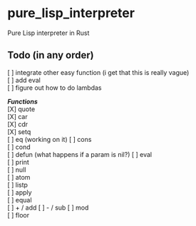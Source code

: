 # pure_lisp_interpreter
Pure Lisp interpreter in Rust

## Todo (in any order)
[ ] integrate other easy function (i get that this is really vague)   
[ ] add eval   
[ ] figure out how to do lambdas 

**_Functions_**  
[X] quote  
[X] car  
[X] cdr  
[X] setq  
[ ] eq (working on it)
[ ] cons  
[ ] cond  
[ ] defun (what happens if a param is nil?) 
[ ] eval  
[ ] print  
[ ] null  
[ ] atom  
[ ] listp  
[ ] apply  
[ ] equal  
[ ] + / add
[ ] - / sub
[ ] mod  
[ ] floor

